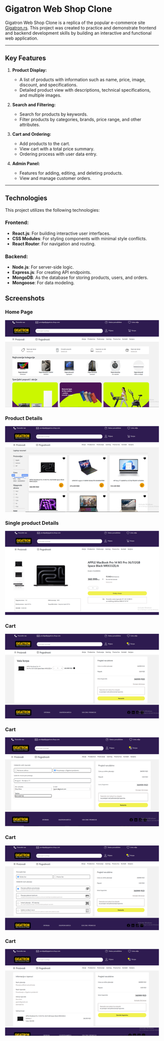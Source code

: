 # Gigatron Web Shop Clone

Gigatron Web Shop Clone is a replica of the popular e-commerce site [Gigatron.rs](https://gigatron.rs). This project was created to practice and demonstrate frontend and backend development skills by building an interactive and functional web application.

---

##  Key Features
1. **Product Display:**
   - A list of products with information such as name, price, image, discount, and specifications.
   - Detailed product view with descriptions, technical specifications, and multiple images.

2. **Search and Filtering:**
   - Search for products by keywords.
   - Filter products by categories, brands, price range, and other attributes.

3. **Cart and Ordering:**
   - Add products to the cart.
   - View cart with a total price summary.
   - Ordering process with user data entry.

5. **Admin Panel:**
   - Features for adding, editing, and deleting products.
   - View and manage customer orders.

---

## Technologies
This project utilizes the following technologies:

### Frontend:
- **React.js**: For building interactive user interfaces.
- **CSS Modules**: For styling components with minimal style conflicts.
- **React Router**: For navigation and routing.

### Backend:
- **Node.js**: For server-side logic.
- **Express.js**: For creating API endpoints.
- **MongoDB**: As the database for storing products, users, and orders.
- **Mongoose**: For data modeling.

##  Screenshots

### Home Page
![Home Page](OnlineShopProject/Pictures/Home.PNG "Home Page Screenshot")

### Product Details
![Product Details](OnlineShopProject/Pictures/Products.PNG "Product Details Screenshot")

### Single product Details
![Single product details](OnlineShopProject/Pictures/SingleProduct.PNG "Single product Details Screenshot")

### Cart
![Cart](OnlineShopProject/Pictures/Cart.PNG "Cart Screenshot")

### Cart
![Cart](OnlineShopProject/Pictures/Cart2.PNG "Cart Screenshot")

### Cart
![Cart](OnlineShopProject/Pictures/Cart3.PNG "Cart Screenshot")

### Cart
![Cart](OnlineShopProject/Pictures/Cart4.PNG "Cart Screenshot")
